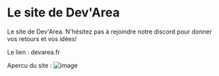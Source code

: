 # Le site de Dev'Area
Le site de Dev'Area.
N'hésitez pas à rejoindre notre discord pour donner vos retours et vos idées!

Le lien : devarea.fr

Apercu du site :
![image](https://user-images.githubusercontent.com/75624478/154669482-8f55cff9-7631-4c36-baf1-3549955dac41.png)
